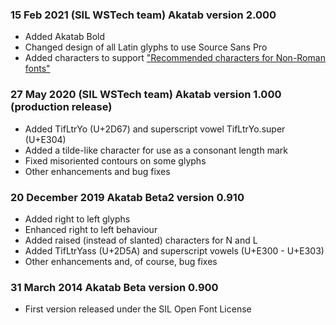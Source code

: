 
### 15 Feb 2021 (SIL WSTech team) Akatab version 2.000
- Added Akatab Bold
- Changed design of all Latin glyphs to use Source Sans Pro
- Added characters to support ["Recommended characters for Non-Roman fonts"](https://scriptsource.org/entry/gg5wm9hhd3)

### 27 May 2020 (SIL WSTech team) Akatab version 1.000 (production release)
- Added TifLtrYo (U+2D67) and superscript vowel TifLtrYo.super (U+E304)
- Added a tilde-like character for use as a consonant length mark
- Fixed misoriented contours on some glyphs
- Other enhancements and bug fixes

### 20 December 2019  Akatab Beta2 version 0.910
- Added right to left glyphs
- Enhanced right to left behaviour
- Added raised (instead of slanted) characters for N and L 
- Added TifLtrYass (U+2D5A) and superscript vowels (U+E300 - U+E303)
- Other enhancements and, of course, bug fixes

### 31 March 2014  Akatab Beta version 0.900
- First version released under the SIL Open Font License
